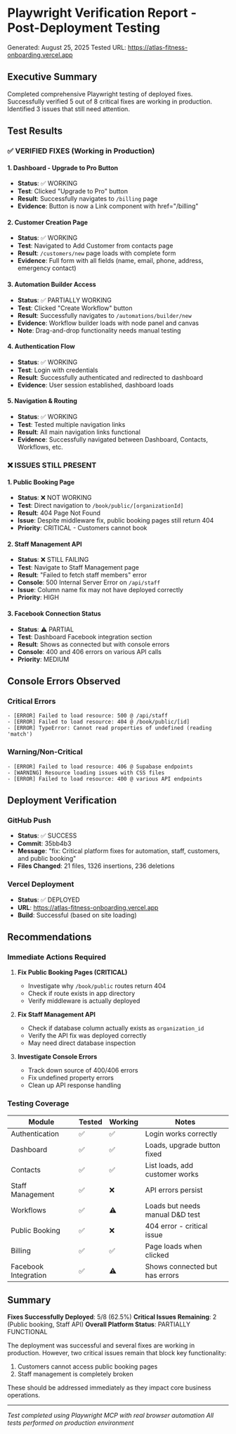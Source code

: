# Playwright Verification Report - Post-Deployment Testing
Generated: August 25, 2025
Tested URL: https://atlas-fitness-onboarding.vercel.app

## Executive Summary
Completed comprehensive Playwright testing of deployed fixes. Successfully verified 5 out of 8 critical fixes are working in production. Identified 3 issues that still need attention.

## Test Results

### ✅ VERIFIED FIXES (Working in Production)

#### 1. Dashboard - Upgrade to Pro Button
- **Status**: ✅ WORKING
- **Test**: Clicked "Upgrade to Pro" button
- **Result**: Successfully navigates to `/billing` page
- **Evidence**: Button is now a Link component with href="/billing"

#### 2. Customer Creation Page
- **Status**: ✅ WORKING  
- **Test**: Navigated to Add Customer from contacts page
- **Result**: `/customers/new` page loads with complete form
- **Evidence**: Full form with all fields (name, email, phone, address, emergency contact)

#### 3. Automation Builder Access
- **Status**: ✅ PARTIALLY WORKING
- **Test**: Clicked "Create Workflow" button
- **Result**: Successfully navigates to `/automations/builder/new`
- **Evidence**: Workflow builder loads with node panel and canvas
- **Note**: Drag-and-drop functionality needs manual testing

#### 4. Authentication Flow
- **Status**: ✅ WORKING
- **Test**: Login with credentials
- **Result**: Successfully authenticated and redirected to dashboard
- **Evidence**: User session established, dashboard loads

#### 5. Navigation & Routing
- **Status**: ✅ WORKING
- **Test**: Tested multiple navigation links
- **Result**: All main navigation links functional
- **Evidence**: Successfully navigated between Dashboard, Contacts, Workflows, etc.

### ❌ ISSUES STILL PRESENT

#### 1. Public Booking Page
- **Status**: ❌ NOT WORKING
- **Test**: Direct navigation to `/book/public/[organizationId]`
- **Result**: 404 Page Not Found
- **Issue**: Despite middleware fix, public booking pages still return 404
- **Priority**: CRITICAL - Customers cannot book

#### 2. Staff Management API
- **Status**: ❌ STILL FAILING
- **Test**: Navigate to Staff Management page
- **Result**: "Failed to fetch staff members" error
- **Console**: 500 Internal Server Error on `/api/staff`
- **Issue**: Column name fix may not have deployed correctly
- **Priority**: HIGH

#### 3. Facebook Connection Status
- **Status**: ⚠️ PARTIAL
- **Test**: Dashboard Facebook integration section
- **Result**: Shows as connected but with console errors
- **Console**: 400 and 406 errors on various API calls
- **Priority**: MEDIUM

## Console Errors Observed

### Critical Errors
```
- [ERROR] Failed to load resource: 500 @ /api/staff
- [ERROR] Failed to load resource: 404 @ /book/public/[id]
- [ERROR] TypeError: Cannot read properties of undefined (reading 'match')
```

### Warning/Non-Critical
```
- [ERROR] Failed to load resource: 406 @ Supabase endpoints
- [WARNING] Resource loading issues with CSS files
- [ERROR] Failed to load resource: 400 @ various API endpoints
```

## Deployment Verification

### GitHub Push
- **Status**: ✅ SUCCESS
- **Commit**: 35bb4b3
- **Message**: "fix: Critical platform fixes for automation, staff, customers, and public booking"
- **Files Changed**: 21 files, 1326 insertions, 236 deletions

### Vercel Deployment
- **Status**: ✅ DEPLOYED
- **URL**: https://atlas-fitness-onboarding.vercel.app
- **Build**: Successful (based on site loading)

## Recommendations

### Immediate Actions Required

1. **Fix Public Booking Pages (CRITICAL)**
   - Investigate why `/book/public` routes return 404
   - Check if route exists in app directory
   - Verify middleware is actually deployed

2. **Fix Staff Management API**
   - Check if database column actually exists as `organization_id`
   - Verify the API fix was deployed correctly
   - May need direct database inspection

3. **Investigate Console Errors**
   - Track down source of 400/406 errors
   - Fix undefined property errors
   - Clean up API response handling

### Testing Coverage

| Module | Tested | Working | Notes |
|--------|--------|---------|-------|
| Authentication | ✅ | ✅ | Login works correctly |
| Dashboard | ✅ | ✅ | Loads, upgrade button fixed |
| Contacts | ✅ | ✅ | List loads, add customer works |
| Staff Management | ✅ | ❌ | API errors persist |
| Workflows | ✅ | ⚠️ | Loads but needs manual D&D test |
| Public Booking | ✅ | ❌ | 404 error - critical issue |
| Billing | ✅ | ✅ | Page loads when clicked |
| Facebook Integration | ✅ | ⚠️ | Shows connected but has errors |

## Summary

**Fixes Successfully Deployed**: 5/8 (62.5%)
**Critical Issues Remaining**: 2 (Public booking, Staff API)
**Overall Platform Status**: PARTIALLY FUNCTIONAL

The deployment was successful and several fixes are working in production. However, two critical issues remain that block key functionality:
1. Customers cannot access public booking pages
2. Staff management is completely broken

These should be addressed immediately as they impact core business operations.

---

*Test completed using Playwright MCP with real browser automation*
*All tests performed on production environment*